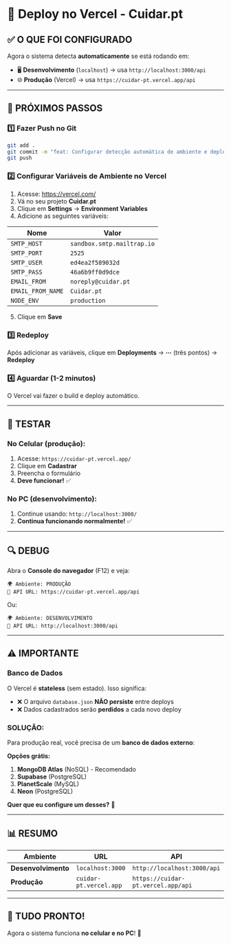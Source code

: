 # 🚀 Deploy no Vercel - Cuidar.pt

## ✅ O QUE FOI CONFIGURADO

Agora o sistema detecta **automaticamente** se está rodando em:
- 🖥️ **Desenvolvimento** (`localhost`) → usa `http://localhost:3000/api`
- 🌐 **Produção** (Vercel) → usa `https://cuidar-pt.vercel.app/api`

---

## 📝 PRÓXIMOS PASSOS

### 1️⃣ **Fazer Push no Git**

```bash
git add .
git commit -m "feat: Configurar detecção automática de ambiente e deploy Vercel"
git push
```

### 2️⃣ **Configurar Variáveis de Ambiente no Vercel**

1. Acesse: https://vercel.com/
2. Vá no seu projeto **Cuidar.pt**
3. Clique em **Settings** → **Environment Variables**
4. Adicione as seguintes variáveis:

| Nome | Valor |
|------|-------|
| `SMTP_HOST` | `sandbox.smtp.mailtrap.io` |
| `SMTP_PORT` | `2525` |
| `SMTP_USER` | `ed4ea2f589032d` |
| `SMTP_PASS` | `46a6b9ff0d9dce` |
| `EMAIL_FROM` | `noreply@cuidar.pt` |
| `EMAIL_FROM_NAME` | `Cuidar.pt` |
| `NODE_ENV` | `production` |

5. Clique em **Save**

### 3️⃣ **Redeploy**

Após adicionar as variáveis, clique em **Deployments** → **⋯** (três pontos) → **Redeploy**

### 4️⃣ **Aguardar (1-2 minutos)**

O Vercel vai fazer o build e deploy automático.

---

## 🧪 TESTAR

### No **Celular** (produção):

1. Acesse: `https://cuidar-pt.vercel.app/`
2. Clique em **Cadastrar**
3. Preencha o formulário
4. **Deve funcionar!** ✅

### No **PC** (desenvolvimento):

1. Continue usando: `http://localhost:3000/`
2. **Continua funcionando normalmente!** ✅

---

## 🔍 DEBUG

Abra o **Console do navegador** (F12) e veja:

```
🌍 Ambiente: PRODUÇÃO
🔗 API URL: https://cuidar-pt.vercel.app/api
```

Ou:

```
🌍 Ambiente: DESENVOLVIMENTO
🔗 API URL: http://localhost:3000/api
```

---

## ⚠️ IMPORTANTE

### **Banco de Dados**

O Vercel é **stateless** (sem estado). Isso significa:
- ❌ O arquivo `database.json` **NÃO persiste** entre deploys
- ❌ Dados cadastrados serão **perdidos** a cada novo deploy

### **SOLUÇÃO:**

Para produção real, você precisa de um **banco de dados externo**:

**Opções grátis:**
1. **MongoDB Atlas** (NoSQL) - Recomendado
2. **Supabase** (PostgreSQL)
3. **PlanetScale** (MySQL)
4. **Neon** (PostgreSQL)

**Quer que eu configure um desses?** 🤔

---

## 📊 RESUMO

| Ambiente | URL | API |
|----------|-----|-----|
| **Desenvolvimento** | `localhost:3000` | `http://localhost:3000/api` |
| **Produção** | `cuidar-pt.vercel.app` | `https://cuidar-pt.vercel.app/api` |

---

## 🎯 TUDO PRONTO!

Agora o sistema funciona **no celular e no PC**! 🎉


